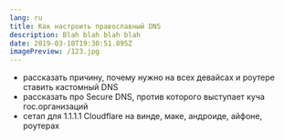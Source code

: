 ```yaml
---
lang: ru
title: Как настроить православный DNS
description: Blah blah blah blah
date: 2019-03-10T19:30:51.895Z
imagePreview: /123.jpg
---
```


- рассказать причину, почему нужно на всех девайсах и роутере ставить кастомный DNS
- рассказать про Secure DNS, против которого выступает куча гос.организаций
- сетап для 1.1.1.1 Cloudflare на винде, маке, андроиде, айфоне, роутерах
